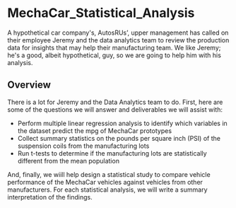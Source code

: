 # MechaCar_Statistical_Analysis
A hypothetical car company's, AutosRUs’, upper management has called on their employee Jeremy and the data analytics team to review the production data for insights that may help their manufacturing team. We like Jeremy; he's a good, albeit hypothetical, guy, so we are going to help him with his analysis.

## Overview
There is a lot for Jeremy and the Data Analytics team to do. First, here are some of the questions we will answer and deliverables we will assist with: 

- Perform multiple linear regression analysis to identify which variables in the dataset predict the mpg of MechaCar prototypes
- Collect summary statistics on the pounds per square inch (PSI) of the suspension coils from the manufacturing lots
- Run t-tests to determine if the manufacturing lots are statistically different from the mean population

And, finally, we wiill help design a statistical study to compare vehicle performance of the MechaCar vehicles against vehicles from other manufacturers. For each statistical analysis, we will write a summary interpretation of the findings.
